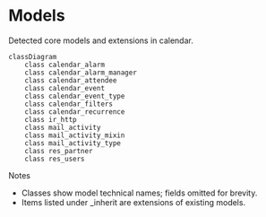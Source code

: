 # Models

Detected core models and extensions in calendar.

```mermaid
classDiagram
    class calendar_alarm
    class calendar_alarm_manager
    class calendar_attendee
    class calendar_event
    class calendar_event_type
    class calendar_filters
    class calendar_recurrence
    class ir_http
    class mail_activity
    class mail_activity_mixin
    class mail_activity_type
    class res_partner
    class res_users
```

Notes
- Classes show model technical names; fields omitted for brevity.
- Items listed under _inherit are extensions of existing models.
